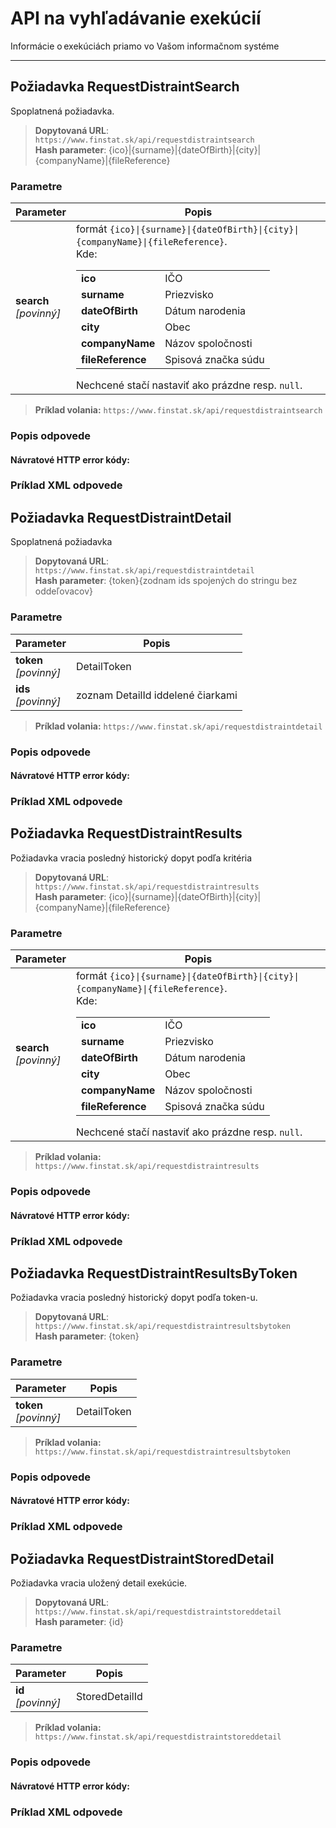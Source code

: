 # API na vyhľadávanie exekúcií
Informácie o exekúciách priamo vo Vašom informačnom systéme

---
## Požiadavka RequestDistraintSearch
Spoplatnená požiadavka.

> **Dopytovaná URL**: ```https://www.finstat.sk/api/requestdistraintsearch```<br />
> **Hash parameter**: {ico}\|{surname}\|{dateOfBirth}\|{city}\|{companyName}\|{fileReference}

### Parametre
| Parameter | Popis |
| ----------- | ----------- |
| **search**<br />*[povinný]* | formát `{ico}\|{surname}\|{dateOfBirth}\|{city}\|{companyName}\|{fileReference}`. <br />Kde:<table><tr><td>**ico**</td><td>IČO</td></tr><tr><td>**surname**</td><td>Priezvisko</td></tr><tr><td>**dateOfBirth**</td><td>Dátum narodenia</td></tr><tr><td>**city**</td><td>Obec</td></tr><tr><td>**companyName**</td><td>Názov spoločnosti</td></tr><tr><td>**fileReference**</td><td>Spisová značka súdu</td></tr></table> Nechcené stačí nastaviť ako prázdne resp. `null`.|


[](../../../common/parameters/parameters-sk.md ':include')

> **Príklad volania:** ```https://www.finstat.sk/api/requestdistraintsearch```

### Popis odpovede
[](../../../common/responses/distraint-result-sk.md ':include')

[](../../../common/responses/distraintpreview-sk.md ':include')

[](../../../common/responses/debtor-sk.md ':include')

#### Návratové HTTP error kódy:
[](../../../common/http/errorcodes-sk.md ':include')

### Príklad XML odpovede
[](../../../common/examples/distraint-result.md ':include')

## Požiadavka RequestDistraintDetail
Spoplatnená požiadavka

> **Dopytovaná URL**: ```https://www.finstat.sk/api/requestdistraintdetail```<br />
> **Hash parameter**: {token}{zodnam ids spojených do stringu bez oddeľovacov}

### Parametre
| Parameter | Popis |
| ----------- | ----------- |
| **token**<br />*[povinný]* | DetailToken |
| **ids**<br />*[povinný]* | zoznam DetailId iddelené čiarkami |


[](../../../common/parameters/parameters-sk.md ':include')

> **Príklad volania:** ```https://www.finstat.sk/api/requestdistraintdetail```

### Popis odpovede
[](../../../common/responses/distraint-detail-sk.md ':include')

[](../../../common/responses/debtor-sk.md ':include')

[](../../../common/responses/bailiff-sk.md ':include')


#### Návratové HTTP error kódy:
[](../../../common/http/errorcodes-sk.md ':include')

### Príklad XML odpovede

[](../../../common/examples/distraint-detail.md ':include')

## Požiadavka RequestDistraintResults
Požiadavka vracia posledný historický dopyt podľa kritéria

> **Dopytovaná URL**: ```https://www.finstat.sk/api/requestdistraintresults```<br />
> **Hash parameter**: {ico}\|{surname}\|{dateOfBirth}\|{city}\|{companyName}\|{fileReference}

### Parametre
| Parameter | Popis |
| ----------- | ----------- |
| **search**<br />*[povinný]* | formát `{ico}\|{surname}\|{dateOfBirth}\|{city}\|{companyName}\|{fileReference}`. <br />Kde:<table><tr><td>**ico**</td><td>IČO</td></tr><tr><td>**surname**</td><td>Priezvisko</td></tr><tr><td>**dateOfBirth**</td><td>Dátum narodenia</td></tr><tr><td>**city**</td><td>Obec</td></tr><tr><td>**companyName**</td><td>Názov spoločnosti</td></tr><tr><td>**fileReference**</td><td>Spisová značka súdu</td></tr></table> Nechcené stačí nastaviť ako prázdne resp. `null`.|


[](../../../common/parameters/parameters-sk.md ':include')

> **Príklad volania:** ```https://www.finstat.sk/api/requestdistraintresults```

### Popis odpovede
[](../../../common/responses/distraint-result-sk.md ':include')

[](../../../common/responses/distraintpreview-sk.md ':include')

[](../../../common/responses/debtor-sk.md ':include')

#### Návratové HTTP error kódy:
[](../../../common/http/errorcodes-sk.md ':include')

### Príklad XML odpovede
[](../../../common/examples/distraint-result.md ':include')

## Požiadavka RequestDistraintResultsByToken
Požiadavka vracia posledný historický dopyt podľa token-u.

> **Dopytovaná URL**: ```https://www.finstat.sk/api/requestdistraintresultsbytoken```<br />
> **Hash parameter**: {token}

### Parametre
| Parameter | Popis |
| ----------- | ----------- |
| **token**<br />*[povinný]* | DetailToken |


[](../../../common/parameters/parameters-sk.md ':include')

> **Príklad volania:** ```https://www.finstat.sk/api/requestdistraintresultsbytoken```

### Popis odpovede
[](../../../common/responses/distraint-result-sk.md ':include')

[](../../../common/responses/distraintpreview-sk.md ':include')

[](../../../common/responses/debtor-sk.md ':include')

#### Návratové HTTP error kódy:
[](../../../common/http/errorcodes-sk.md ':include')

### Príklad XML odpovede
[](../../../common/examples/distraint-result.md ':include')

## Požiadavka RequestDistraintStoredDetail
Požiadavka vracia uložený detail exekúcie.

> **Dopytovaná URL**: ```https://www.finstat.sk/api/requestdistraintstoreddetail```<br />
> **Hash parameter**: {id}

### Parametre
| Parameter | Popis |
| ----------- | ----------- |
| **id**<br />*[povinný]* | StoredDetailId |


[](../../../common/parameters/parameters-sk.md ':include')

> **Príklad volania:** ```https://www.finstat.sk/api/requestdistraintstoreddetail```

### Popis odpovede
[](../../../common/responses/distraint-detail-sk.md ':include')

[](../../../common/responses/debtor-sk.md ':include')

[](../../../common/responses/bailiff-sk.md ':include')

#### Návratové HTTP error kódy:
[](../../../common/http/errorcodes-sk.md ':include')

### Príklad XML odpovede
[](../../../common/examples/distraint-detail.md ':include')
